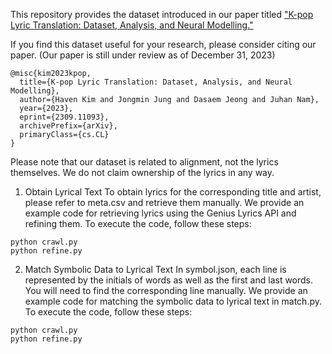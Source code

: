 This repository provides the dataset introduced in our paper titled ["K-pop Lyric Translation: Dataset, Analysis, and Neural Modelling."](https://arxiv.org/abs/2309.11093)

If you find this dataset useful for your research, please consider citing our paper. (Our paper is still under review as of December 31, 2023)

```
@misc{kim2023kpop,
  title={K-pop Lyric Translation: Dataset, Analysis, and Neural Modelling},
  author={Haven Kim and Jongmin Jung and Dasaem Jeong and Juhan Nam},
  year={2023},
  eprint={2309.11093},
  archivePrefix={arXiv},
  primaryClass={cs.CL}
}
```

Please note that our dataset is related to alignment, not the lyrics themselves. We do not claim ownership of the lyrics in any way.

1. Obtain Lyrical Text
To obtain lyrics for the corresponding title and artist, please refer to meta.csv and retrieve them manually. We provide an example code for retrieving lyrics using the Genius Lyrics API and refining them. To execute the code, follow these steps:

```
python crawl.py
python refine.py
```

2. Match Symbolic Data to Lyrical Text
In symbol.json, each line is represented by the initials of words as well as the first and last words. You will need to find the corresponding line manually. We provide an example code for matching the symbolic data to lyrical text in match.py. To execute the code, follow these steps:

```
python crawl.py
python refine.py
```
